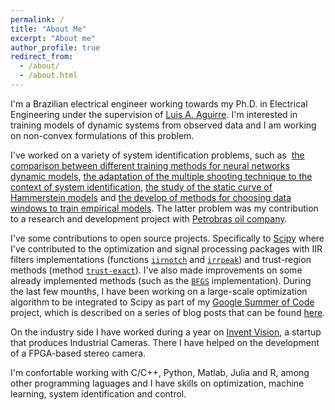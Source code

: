 ```yaml
---
permalink: /
title: "About Me"
excerpt: "About me"
author_profile: true
redirect_from: 
  - /about/
  - /about.html
---
```


I'm a Brazilian electrical engineer working towards my Ph.D. in Electrical Engineering under the supervision of [Luis A. Aguirre](https://scholar.google.com.br/citations?user=_zkC6_kAAAAJ&hl=en). I'm interested in training models of dynamic systems from observed data and I am working on non-convex formulations of this problem.

I've worked on a variety of system identification problems, such as  [the comparison between different training methods for neural networks dynamic models](https://arxiv.org/abs/1706.07119v1), [the adaptation of the multiple shooting technique to the context of system identification](https://antonior92.github.io/files/2017-IFAC.pdf), [the study of the static curve of Hammerstein models](http://www.swge.inf.br/CBA2014/anais/PDF/1569890815.pdf) and [the develop of methods for choosing data windows to train empirical models](http://www.sciencedirect.com/science/article/pii/S2405896315008915). The latter problem was my contribution to a research and development project with [Petrobras oil company](http://www.petrobras.com.br/en/).

I've some contributions to open source projects. Specifically to [Scipy](https://www.scipy.org/scipylib/index.html) where I've contributed to the optimization and signal processing packages with IIR filters implementations (functions [``iirnotch``](http://scipy.github.io/devdocs/generated/scipy.signal.iirnotch.html#scipy.signal.iirnotch) and [``irrpeak``](http://scipy.github.io/devdocs/generated/scipy.signal.iirpeak.html#scipy.signal.iirpeak)) and trust-region methods (method [``trust-exact``](http://scipy.github.io/devdocs/optimize.minimize-trustexact.html)). I've also made improvements on some already implemented methods (such as the [``BFGS``](http://scipy.github.io/devdocs/optimize.minimize-bfgs.html) implementation). During the last few mounths, I have been working on a large-scale optimization algorithm to be integrated to Scipy as part of my [Google Summer of Code](https://summerofcode.withgoogle.com) project, which is described on a series of blog posts that can be found [here](https://antonior92.github.io/tags/#gsoc-2017).

On the industry side I have worked during a year on [Invent Vision](http://www.ivision.ind.br), a startup that produces Industrial Cameras. There I have helped on the development of a FPGA-based stereo camera.

I'm confortable working with C/C++, Python, Matlab, Julia and R, among other programming laguages and I have skills on optimization, machine learning, system identification and control.




